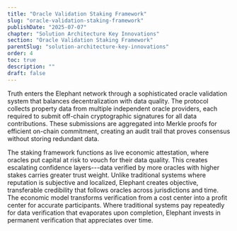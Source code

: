 ```yaml
---
title: "Oracle Validation Staking Framework"
slug: "oracle-validation-staking-framework"
publishDate: "2025-07-07"
chapter: "Solution Architecture Key Innovations"
section: "Oracle Validation Staking Framework"
parentSlug: "solution-architecture-key-innovations"
order: 4
toc: true
description: ""
draft: false
---
```


Truth enters the Elephant network through a sophisticated oracle validation system that balances decentralization with
data quality. The protocol collects property data from multiple independent oracle providers, each required to submit
off-chain cryptographic signatures for all data contributions. These submissions are aggregated into Merkle proofs for
efficient on-chain commitment, creating an audit trail that proves consensus without storing redundant data.

The staking framework functions as live economic attestation, where oracles put capital at risk to vouch for their data
quality. This creates escalating confidence layers---data verified by more oracles with higher stakes carries greater
trust weight. Unlike traditional systems where reputation is subjective and localized, Elephant creates objective,
transferable credibility that follows oracles across jurisdictions and time. The economic model transforms verification
from a cost center into a profit center for accurate participants. Where traditional systems pay repeatedly for data
verification that evaporates upon completion, Elephant invests in permanent verification that appreciates over time.
